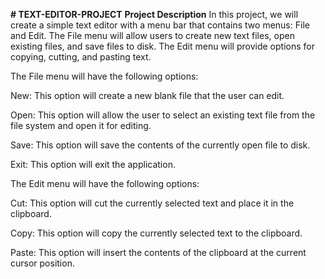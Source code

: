 **# TEXT-EDITOR-PROJECT**
**Project Description**
In this project, we will create a simple text editor with a menu bar that contains two menus: File and Edit. The File menu will allow users to create new text files, open existing files, and save files to disk. The Edit menu will provide options for copying, cutting, and pasting text.

The File menu will have the following options:

New: This option will create a new blank file that the user can edit.

Open: This option will allow the user to select an existing text file from the file system and open it for editing.

Save: This option will save the contents of the currently open file to disk.

Exit: This option will exit the application.

The Edit menu will have the following options:

Cut: This option will cut the currently selected text and place it in the clipboard.

Copy: This option will copy the currently selected text to the clipboard.

Paste: This option will insert the contents of the clipboard at the current cursor position.
